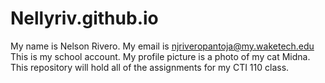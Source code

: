 # Nellyriv.github.io
My name is Nelson Rivero. My email is njriveropantoja@my.waketech.edu
This is my school account. My profile picture is a photo of my cat Midna.
This repository will hold all of the assignments for my CTI 110 class.